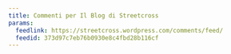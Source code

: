 ```yaml
---
title: Commenti per Il Blog di Streetcross
params:
  feedlink: https://streetcross.wordpress.com/comments/feed/
  feedid: 373d97c7eb76b0930e8c4fbd28b116cf
---
```

